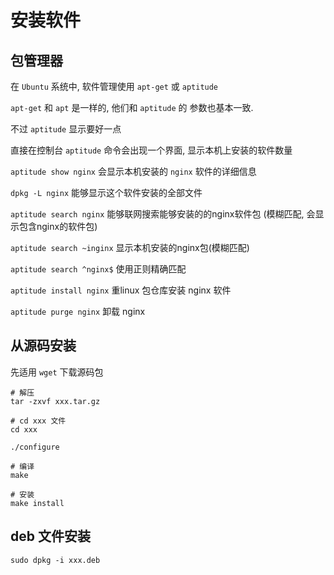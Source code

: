 # 安装软件

## 包管理器

在 `Ubuntu` 系统中, 软件管理使用 `apt-get` 或 `aptitude` 

`apt-get` 和 `apt` 是一样的, 他们和 `aptitude` 的 参数也基本一致.

不过 `aptitude` 显示要好一点

直接在控制台 `aptitude` 命令会出现一个界面, 显示本机上安装的软件数量

`aptitude show nginx`  会显示本机安装的 `nginx` 软件的详细信息

`dpkg -L nginx` 能够显示这个软件安装的全部文件

`aptitude search nginx` 能够联网搜索能够安装的的nginx软件包 (模糊匹配, 会显示包含nginx的软件包)

`aptitude search ~inginx` 显示本机安装的nginx包(模糊匹配)

`aptitude search ^nginx$` 使用正则精确匹配

`aptitude install nginx` 重linux 包仓库安装 nginx 软件

`aptitude purge nginx` 卸载 nginx

## 从源码安装

先适用 `wget` 下载源码包

```shell
# 解压
tar -zxvf xxx.tar.gz

# cd xxx 文件
cd xxx

./configure

# 编译
make 

# 安装
make install
```



## deb 文件安装

```shell
sudo dpkg -i xxx.deb
```
